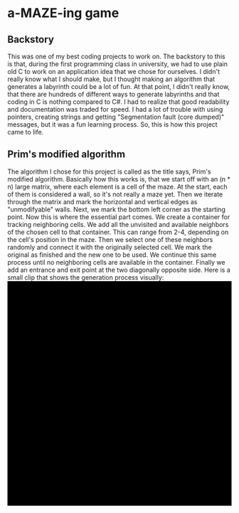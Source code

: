 # a-MAZE-ing game

## Backstory
This was one of my best coding projects to work on. The backstory to this is that, during the first programming class in university, we had to use plain old C to work on an application idea that we chose for ourselves. I didn't really know what I should make, but I thought making an algorithm that generates a labyrinth could be a lot of fun. At that point, I didn't really know, that there are hundreds of different ways to generate labyrinths and that coding in C is nothing compared to C#. I had to realize that good readability and documentation was traded for speed. I had a lot of trouble with using pointers, creating strings and getting "Segmentation fault (core dumped)" messages, but it was a fun learning process. So, this is how this project came to life.

## Prim's modified algorithm
The algorithm I chose for this project is called as the title says, Prim's modified algorithm. Basically how this works is, that we start off with an (n * n) large matrix, where each element is a cell of the maze. At the start, each of them is considered a wall, so it's not really a maze yet. Then we iterate through the matrix and mark the horizontal and vertical edges as "unmodifyable" walls. Next, we mark the bottom left corner as the starting point. Now this is where the essential part comes. We create a container for tracking neighboring cells. We add all the unvisited and available neighbors of the chosen cell to that container. This can range from 2-4, depending on the cell's position in the maze. Then we select one of these neighbors randomly and connect it with the originally selected cell. We mark the original as finished and the new one to be used. We continue this same process until no neighboring cells are available in the container. Finally we add an entrance and exit point at the two diagonally opposite side. Here is a small clip that shows the generation process visually:  
![Generation](MazeGame/generation.gif)
